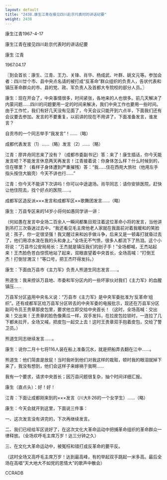```yaml
---
layout: default
title: "2438.康生江青在接见四川赴京代表时的讲话纪要"
weight: 2438
---
```


康生江青1967-4-17

康生江青在接见四川赴京代表时的讲话纪要

康生 江青

1967.04.17

〖到会首长：康生、江青、王力、关锋、肖华、杨成武、叶群、姚文元等。参加会者：四川廿个市、县中央点名请的被打成“反革命”群众组织的负责人，告状代表和镇压革命群众的市、县的党、政、军负责人及首都大专院校的部分人员。〗

康生：现在开会了，中央事情很多，时间紧张，各地来的人也很多。前几天解决了内蒙问题……四川的问题要用一定的时间来解决，我们中央工作也要用一些时间。由于工作忙，我们有好几天没有见面了，今天会议只能开到六点半，下面我们还有会议要去参加。发言的不要重复，以前讲的现在不用讲了，下面准备发言，谁发言？

自贡市的一个同志举手“我发言”！……（略）

成都代表发言（1）……（略）发言（2）……（略）

江青：廖井舟同志来了没有？（成都市委副书记）答：来了！康生插话，你今天能发言吧？不能发言休息两天再发言！江青接着说：你身体怎么样？什么时候到的，住在哪里？（看样子身体遭到严重摧残）答：“我……住在西苑大旅社（他用左手指头按住大脑壳）今天不讲也行……”

江青：你今天不能讲下次讲吗！你可以中途退场。肖华同志：请你安排医院，赶快让他住院去，找个好点的医院……。

成都军区造反派×××发言和成都军区××歌舞团发言……（略）

康生：万县专区来的14岁小将何如愚同学讲一讲：

（何如愚在发言中全场二百余人一瞬间都集目观注着这位革命小将的发言，当他讲到吊打三次昏迷过去中，“我还看见毛主席他老人家就在我面前对着我暖和的笑脸说：孩子，你一定很坚强！我又醒过来和凶手做斗争，后来又是一顿毒打就昏过去了，他们用凉水泼在我的头和身上。”全场无不气愤，很多人都流下了热泪。这个小将说：“万县市公安局局长：王杰就是镇压我们的刽子手！”全场都喊，王杰站起来！王杰脸色苍白惊慌地站了起来，双眼直望着中央首长，全场高喊：“打倒王杰！打倒甘渭汉！”等口号，把王杰吓得发抖。）

康生：下面由万县市《主力军》负责人熊道生同志发言……。

熊道生：我来控诉万县地、市委和军分区内的一些坏家伙对我们《主力军》的血腥镇压……

万县军分区盗用中央名义说：“万县市《主力军》是中央军委批准为‘反革命’组织”。还有成都军区给万县军分区转去的中央军委的电报批示，现还在万县军分区副司令员王贵章那皮包里，要求他立即交给中央首长！（这时，全场高喊：交出来！交出来！王贵章的脸色像黄瓜一样，双手发抖，在拉皮包拉锁时，一连拉了几下都未拉开，全场又喊，把皮包一起交上去！这时王贵章双手抱着皮包，交给了警卫员。）

熊道生同志继续发言……。

康生：说你二月十七将116人装在船上准备沉水，就是把船弄去翻在江中……。

熊道生：他们简直是放屁！当时我听到他们对我这样的栽赃，顿时我的眼泪就掉下来了，我没有想到，他们会这样子来嫁祸于我啊……

我有一个要求，请求中央首长；因万县问题很复杂，抽个时间详细汇报。

康生（直点头）：好！好！

江青：下面让成都刚来到的×××发言（川大8·26的一个女学生）……（略）

康生：今天会就开到这里，下面说三件事：

一、这次发言没有讲完的，下次再继续发言。

二、我们已经给军区说好了，在这次文化大革命运动中把捕革命组织的革命群众一律释放。（全场欢呼毛主席万岁！达三分钟之久）

三、在文化大革命运动中，被冤枉和错打成反革命的要平反。

（这时全场又高呼毛主席万岁！达到最高峰，有的举起双手跳起一米多高。最后全场在高唱“天大地大不如党的恩情大”的歌声中散会）

CCRADB

